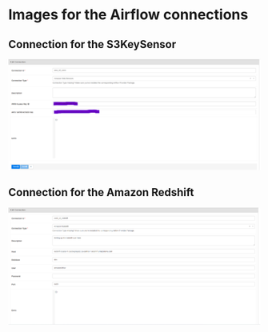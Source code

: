 # Images for the Airflow connections

## Connection for the S3KeySensor

![S3KeySensor](docs/images/S3KeySensor-connection.png)


## Connection for the Amazon Redshift

![Amazon Redshift](docs/images/redshift-connection.png)